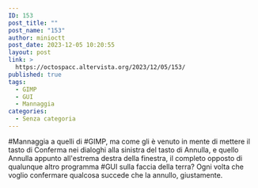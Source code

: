 ```yaml
---
ID: 153
post_title: ""
post_name: "153"
author: minioctt
post_date: 2023-12-05 10:20:55
layout: post
link: >
  https://octospacc.altervista.org/2023/12/05/153/
published: true
tags:
  - GIMP
  - GUI
  - Mannaggia
categories:
  - Senza categoria
---
```

<!-- wp:paragraph -->
<p>#Mannaggia a quelli di #GIMP, ma come gli è venuto in mente di mettere il tasto di Conferma nei dialoghi alla sinistra del tasto di Annulla, e quello Annulla appunto all'estrema destra della finestra, il completo opposto di qualunque altro programma #GUI sulla faccia della terra? Ogni volta che voglio confermare qualcosa succede che la annullo, giustamente.</p>
<!-- /wp:paragraph -->

<!-- wp:paragraph -->
<p></p>
<!-- /wp:paragraph -->

<!-- wp:image {"id":154,"sizeSlug":"full","linkDestination":"none"} -->
<figure class="wp-block-image size-full"><img src="https://octospacc.altervista.org/wp-content/uploads/2023/12/SmartSelect_20231205_092937_aRDP-Free.jpg" alt="" class="wp-image-154"/></figure>
<!-- /wp:image -->